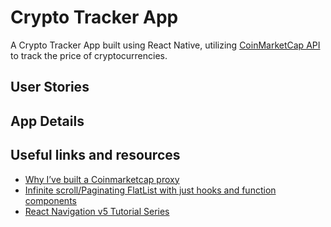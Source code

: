 # Crypto Tracker App

A Crypto Tracker App built using React Native, utilizing [CoinMarketCap API](https://coinmarketcap.com/api/documentation/v1/#tag/exchange) to track the price of cryptocurrencies.
## User Stories

## App Details

## Useful links and resources
- [Why I’ve built a Coinmarketcap proxy](https://medium.com/@theBliz/why-ive-built-a-coinmarketcap-proxy-e06c898b5765)
- [Infinite scroll/Paginating FlatList with just hooks and function components](https://medium.com/@srbkrishnan/infinite-scroll-pagination-in-flatlist-with-hooks-and-function-components-c9c08bba23a8)
- [React Navigation v5 Tutorial Series](https://www.youtube.com/playlist?list=PLQWFhX-gwJbmmqcP-9zMXBaxQbGKfIJY2)

